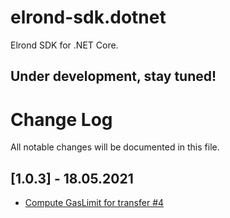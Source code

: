 # elrond-sdk.dotnet

Elrond SDK for .NET Core.

## Under development, stay tuned!

# Change Log

All notable changes will be documented in this file.

## [1.0.3] - 18.05.2021

-   [Compute GasLimit for transfer #4](https://github.com/yann4460/elrond-sdk.dotnet/pull/4)
